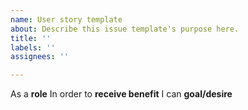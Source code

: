 ```yaml
---
name: User story template
about: Describe this issue template's purpose here.
title: ''
labels: ''
assignees: ''

---
```


As a **role** In order to **receive benefit** I can **goal/desire**
